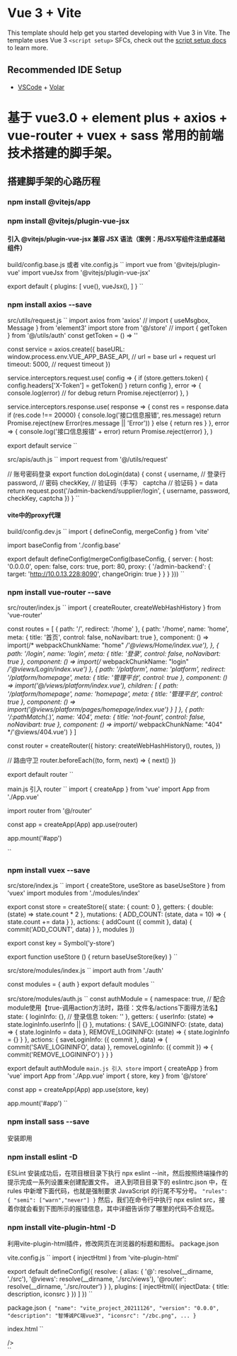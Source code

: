 # Vue 3 + Vite

This template should help get you started developing with Vue 3 in Vite. The template uses Vue 3 ``<script setup>`` SFCs, check out the [script setup docs](https://v3.vuejs.org/api/sfc-script-setup.html#sfc-script-setup) to learn more.

## Recommended IDE Setup

- [VSCode](https://code.visualstudio.com/) + [Volar](https://marketplace.visualstudio.com/items?itemName=johnsoncodehk.volar)


# 基于 vue3.0 + element plus + axios + vue-router + vuex + sass 常用的前端技术搭建的脚手架。

## 搭建脚手架的心路历程

### npm install @vitejs/app

### npm install  @vitejs/plugin-vue-jsx
#### 引入 @vitejs/plugin-vue-jsx 兼容 JSX 语法（案例：用JSX写组件注册成基础组件）
build/config.base.js 或者 vite.config.js
``
import vue from '@vitejs/plugin-vue'
import vueJsx from '@vitejs/plugin-vue-jsx'

export default {
  plugins: [
    vue(), 
    vueJsx(),
  ]
}
``


### npm install axios --save
src/utils/request.js
``
import axios from 'axios'
// import { useMsgbox, Message } from 'element3'
import store from '@/store'
// import { getToken } from '@/utils/auth'
const getToken = () => ''

const service = axios.create({
  baseURL: window.process.env.VUE_APP_BASE_API, // url = base url + request url
  timeout: 5000, // request timeout
})

service.interceptors.request.use(
  config => {
    if (store.getters.token) {
      config.headers['X-Token'] = getToken()
    }
    return config
  },
  error => {
    console.log(error) // for debug
    return Promise.reject(error)
  },
)

service.interceptors.response.use(
  response => {
    const res = response.data
    if (res.code !== 20000) {
      console.log('接口信息报错', res.message)
      return Promise.reject(new Error(res.message || 'Error'))
    } else {
      return res
    }
  },
  error => {
    console.log('接口信息报错' + error)
    return Promise.reject(error)
  },
)

export default service
``

src/apis/auth.js
``
import request from '@/utils/request'

// 账号密码登录
export function doLogin(data) {
  const {
    username, // 登录行
    password, // 密码
    checkKey, // 验证码（手写）
    captcha // 验证码
  } = data
  return request.post('/admin-backend/supplier/login', { username, password, checkKey, captcha })
}
``


#### vite中的proxy代理
build/config.dev.js
``
import { defineConfig, mergeConfig } from 'vite'

import baseConfig from './config.base'

export default defineConfig(mergeConfig(baseConfig, {
  server: {
    host: '0.0.0.0',
    open: false,
    cors: true,
    port: 80,
    proxy: {
      '/admin-backend': {
        target: 'http://10.0.13.228:8090',
        changeOrigin: true
      }
    }
  }
}))
``

### npm install vue-router --save
src/router/index.js
``
import { createRouter, createWebHashHistory } from 'vue-router'

const routes = [
  {
    path: '/',
    redirect: '/home'
  },
  {
    path: '/home',
    name: 'home',
    meta: { title: '首页', control: false, noNavibart: true },
    component: () => import(/* webpackChunkName: "home" */'@views/Home/index.vue'),
  }, {
    path: '/login',
    name: 'login',
    meta: { title: '登录', control: false, noNavibart: true },
    component: () => import(/* webpackChunkName: "login" */'@views/Login/index.vue')
  }, {
    path: '/platform',
    name: 'platform',
    redirect: '/platform/homepage',
    meta: { title: '管理平台', control: true },
    component: () => import('@/views/platform/index.vue'),
    children: [
      {
        path: '/platform/homepage',
        name: 'homepage',
        meta: { title: '管理平台', control: true },
        component: () => import('@views/platform/pages/homepage/index.vue')
      }
    ]
  }, {
    path: '/:pathMatch(.*)*',
    name: '404',
    meta: { title: 'not-fount', control: false, noNavibart: true },
    component: () => import(/* webpackChunkName: "404" */'@views/404.vue')
  }
]

const router = createRouter({
  history: createWebHashHistory(),
  routes,
})

// 路由守卫
router.beforeEach((to, form, next) => {
  next()
})


export default router
``

main.js 引入 router
``
import { createApp } from 'vue'
import App from './App.vue'

import router from '@/router'

const app = createApp(App)
app.use(router)

app.mount('#app')

``


### npm install vuex --save
src/store/index.js
``
import { createStore, useStore as baseUseStore } from 'vuex'
import modules from './modules/index'

export const store = createStore({
  state: {
    count: 0
  },
  getters: {
    double: (state) => state.count * 2
  },
  mutations: {
    ADD_COUNT: (state, data = 10) => {
      state.count += data
    }
  },
  actions: {
    addCount ({ commit }, data) {
      commit('ADD_COUNT', data)
    }
  },
  modules
})

export const key = Symbol('y-store')

export function useStore () {
  return baseUseStore(key)
}
``

src/store/modules/index.js
``
import auth from './auth'

const modules = {
  auth
}
export default modules
``

src/store/modules/auth.js
``
const authModule = {
  namespace: true, // 配合module使用【true-调用action方法时，路径：文件名/actions下面得方法名】
  state: {
    loginInfo: {}, // 登录信息
    token: ''
  },
  getters: {
    userInfo: (state) => state.loginInfo.userInfo || {}
  },
  mutations: {
    SAVE_LOGININFO: (state, data) => {
      state.loginInfo = data
    },
    REMOVE_LOGININFO: (state) => {
      state.loginInfo = {}
    }
  },
  actions: {
    saveLoginInfo: ({ commit }, data) => {
      commit('SAVE_LOGININFO', data)
    },
    removeLoginInfo: ({ commit }) => {
      commit('REMOVE_LOGININFO')
    }
  }
}

export default authModule
``
main.js 引入 store
``
import { createApp } from 'vue'
import App from './App.vue'
import { store, key } from '@/store'

const app = createApp(App)
app.use(store, key)

app.mount('#app')
``

### npm install sass --save
安装即用

### npm install eslint -D
ESLint 安装成功后，在项目根目录下执行 npx eslint --init，然后按照终端操作的提示完成一系列设置来创建配置文件。
进入到项目目录下的 eslintrc.json 中，在 rules 中新增下面代码，也就是强制要求 JavaScript 的行尾不写分号。
``
    "rules": {
        "semi": ["warn","never"]
    }
``
然后，我们在命令行中执行 npx eslint src，接着你就会看到下图所示的报错信息，其中详细告诉你了哪里的代码不合规范。

### npm install vite-plugin-html -D
利用vite-plugin-html插件，修改网页在浏览器的标题和图标。
package.json

vite.config.js
``
import { injectHtml } from 'vite-plugin-html'

export default defineConfig({
  resolve: {
    alias: {
      '@': resolve(__dirname, './src'),
      '@views': resolve(__dirname, './src/views'),
      '@router': resolve(__dirname, './src/router')
    }
  },
  plugins: [
    injectHtml({
      injectData: {
        title: description,
        iconsrc
      }
    })
  ]
})
``

package.json
``
{
  "name": "vite_project_20211126",
  "version": "0.0.0",
  "description": "智博诚PC端vue3",
  "iconsrc": "/zbc.png",
  ...
}
  ``

index.html
``
<!DOCTYPE html>
<html lang="en">

<head>
  <meta charset="UTF-8" />
  <!-- <link rel="icon" href="/favicon.ico" /> -->
  <link rel="icon" href=<%=iconsrc %> />
  <meta name="viewport" content="width=device-width, initial-scale=1.0" />
  <!-- <title>Vite App</title> -->
  <title>
    <%= title %>
  </title>
</head>

<body>
  <div id="app"></div>
  <script type="module" src="/src/main.js"></script>
</body>

</html>
  ``

